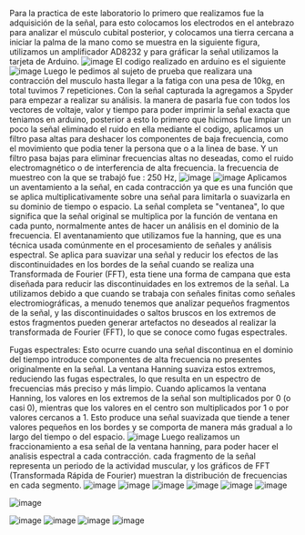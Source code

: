Para la practica de este laboratorio lo primero que realizamos fue la adquisición de la señal, para esto colocamos los electrodos en el antebrazo para analizar el músculo cubital posterior, y colocamos una tierra cercana a iniciar la palma de la mano como se muestra en la siguiente figura, utilizamos un amplificador AD8232 y para gráficar la señal utilizamos la tarjeta de Arduino.
![image](https://github.com/user-attachments/assets/4a11d6a7-10da-49d7-aae4-491e9158b328)
El codigo realizado en arduino es el siguiente
![image](https://github.com/user-attachments/assets/ef873c2d-21c7-4457-8f66-dc135bb140a4)
Luego le pedimos al sujeto de prueba que realizara una contracción del musculo hasta llegar a la fatiga con una pesa de 10kg, en total tuvimos 7 repeticiones. Con la señal capturada la agregamos a Spyder para empezar a realizar su análisis. la manera de pasarla fue con todos los vectores de voltaje, valor y tiempo para poder imprimir la señal exacta que teniamos en arduino, posterior a esto lo primero que hicimos fue limpiar un poco la señal eliminado el ruido en ella mediante el codigo, aplicamos un filtro pasa altas para deshacer los componentes de baja frecuencia, como el movimiento que podia tener la persona que o a la linea de base. Y un filtro pasa bajas para eliminar frecuencias altas no deseadas, como el ruido electromagnético o de interferencia de alta frecuencia. la frecuencia de muestreo con la que se trabajó fue : 250 Hz,
![image](https://github.com/user-attachments/assets/64b68cb6-9f5d-4a07-85d0-b5e212b21d15)
![image](https://github.com/user-attachments/assets/775df0e4-58d9-47ef-9467-c763a5cf8ff2)
Aplicamos un aventamiento a la señal, en cada contracción ya que es una función que se aplica multiplicativamente sobre una señal para limitarla o suavizarla en su dominio de tiempo o espacio. La señal completa se "ventanea", lo que significa que la señal original se multiplica por la función de ventana en cada punto, normalmente antes de hacer un análisis en el dominio de la frecuencia. El aventanamiento que utilizamos fue la hanning, que es una técnica usada comúnmente en el procesamiento de señales y análisis espectral. Se aplica para suavizar una señal y reducir los efectos de las discontinuidades en los bordes de la señal cuando se realiza una Transformada de Fourier (FFT), esta tiene una forma de campana que esta diseñada para reducir las discontinuidades en los extremos de la señal. La utilizamos debido a que cuando se trabaja con señales finitas como señales electromiográficas, a menudo tenemos que analizar pequeños fragmentos de la señal, y las discontinuidades o saltos bruscos en los extremos de estos fragmentos pueden generar artefactos no deseados al realizar la transformada de Fourier (FFT), lo que se conoce como fugas espectrales.

Fugas espectrales: Esto ocurre cuando una señal discontinua en el dominio del tiempo introduce componentes de alta frecuencia no presentes originalmente en la señal. La ventana Hanning suaviza estos extremos, reduciendo las fugas espectrales, lo que resulta en un espectro de frecuencias más preciso y más limpio. Cuando aplicamos la ventana Hanning, los valores en los extremos de la señal son multiplicados por 0 (o casi 0), mientras que los valores en el centro son multiplicados por 1 o por valores cercanos a 1. Esto produce una señal suavizada que tiende a tener valores pequeños en los bordes y se comporta de manera más gradual a lo largo del tiempo o del espacio.
![image](https://github.com/user-attachments/assets/3ad4b1e9-3a05-46de-9e88-1aa6275d9d9b)
Luego realizamos un fraccionamiento a esa señal de la ventana hanning, para poder hacer el analisis espectral a cada contracción. cada fragmento de la señal representa un periodo de la actividad muscular, y los gráficos de FFT (Transformada Rápida de Fourier) muestran la distribución de frecuencias en cada segmento.
![image](https://github.com/user-attachments/assets/d5cfb90f-99bf-465c-9299-b2a0d5168363)
![image](https://github.com/user-attachments/assets/2ed60193-9317-4590-8032-f46576ebc6ff)
![image](https://github.com/user-attachments/assets/a4e85af6-0a00-4bf1-83f8-e70726152c3c)
![image](https://github.com/user-attachments/assets/5885adaa-02a0-4337-9bb9-ef9e0cf6bf29)
![image](https://github.com/user-attachments/assets/a6bc8a0d-afed-4bb9-8f62-cf6884f12895)
![image](https://github.com/user-attachments/assets/25f91e37-4443-4410-b8ec-e4bf8eb2b0e1)

![image](https://github.com/user-attachments/assets/f612fb92-3ea6-4121-8372-2d1fe15962ac)

![image](https://github.com/user-attachments/assets/ffc5e653-f82c-41a9-b5d4-0358b8ea3419)
![image](https://github.com/user-attachments/assets/f8ee16c9-dfbe-442f-8925-b91d4e5d637a)
![image](https://github.com/user-attachments/assets/da3f4fe1-ca88-47fc-be00-2384e8167985)
![image](https://github.com/user-attachments/assets/0abc2a82-6075-4fd0-8b77-78259732ac15)





